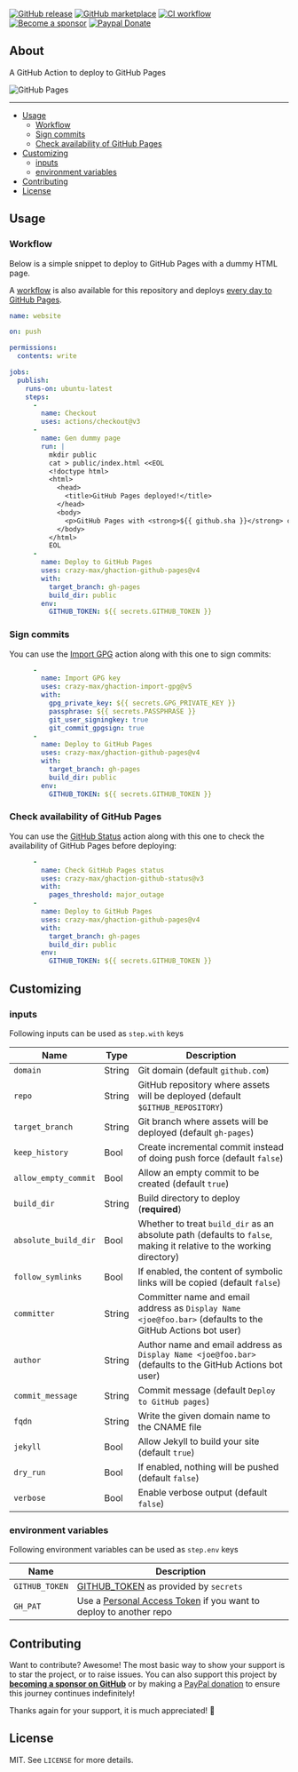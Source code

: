[![GitHub release](https://img.shields.io/github/release/crazy-max/ghaction-github-pages.svg?style=flat-square)](https://github.com/crazy-max/ghaction-github-pages/releases/latest)
[![GitHub marketplace](https://img.shields.io/badge/marketplace-github--pages-blue?logo=github&style=flat-square)](https://github.com/marketplace/actions/github-pages)
[![CI workflow](https://img.shields.io/github/actions/workflow/status/crazy-max/ghaction-github-pages/ci.yml?branch=dev&label=ci&logo=github&style=flat-square)](https://github.com/crazy-max/ghaction-github-pages/actions?workflow=ci)
[![Become a sponsor](https://img.shields.io/badge/sponsor-crazy--max-181717.svg?logo=github&style=flat-square)](https://github.com/sponsors/crazy-max)
[![Paypal Donate](https://img.shields.io/badge/donate-paypal-00457c.svg?logo=paypal&style=flat-square)](https://www.paypal.me/crazyws)

## About

A GitHub Action to deploy to GitHub Pages

![GitHub Pages](.github/ghaction-github-pages.png)

___

* [Usage](#usage)
  * [Workflow](#workflow)
  * [Sign commits](#sign-commits)
  * [Check availability of GitHub Pages](#check-availability-of-github-pages)
* [Customizing](#customizing)
  * [inputs](#inputs)
  * [environment variables](#environment-variables)
* [Contributing](#contributing)
* [License](#license)

## Usage

### Workflow

Below is a simple snippet to deploy to GitHub Pages with a dummy HTML page.

A [workflow](https://github.com/crazy-max/ghaction-github-pages/actions?query=workflow%3Aci)
is also available for this repository and deploys [every day to GitHub Pages](https://crazy-max.github.io/ghaction-github-pages/).

```yaml
name: website

on: push

permissions: 
  contents: write

jobs:
  publish:
    runs-on: ubuntu-latest
    steps:
      -
        name: Checkout
        uses: actions/checkout@v3
      -
        name: Gen dummy page
        run: |
          mkdir public
          cat > public/index.html <<EOL
          <!doctype html>
          <html>
            <head>
              <title>GitHub Pages deployed!</title>
            </head>
            <body>
              <p>GitHub Pages with <strong>${{ github.sha }}</strong> commit ID has been deployed through <a href="https://github.com/marketplace/actions/github-pages">GitHub Pages action</a> successfully.</p>
            </body>
          </html>
          EOL
      -
        name: Deploy to GitHub Pages
        uses: crazy-max/ghaction-github-pages@v4
        with:
          target_branch: gh-pages
          build_dir: public
        env:
          GITHUB_TOKEN: ${{ secrets.GITHUB_TOKEN }}
```

### Sign commits

You can use the [Import GPG](https://github.com/crazy-max/ghaction-import-gpg)
action along with this one to sign commits:

```yaml
      -
        name: Import GPG key
        uses: crazy-max/ghaction-import-gpg@v5
        with:
          gpg_private_key: ${{ secrets.GPG_PRIVATE_KEY }}
          passphrase: ${{ secrets.PASSPHRASE }}
          git_user_signingkey: true
          git_commit_gpgsign: true
      -
        name: Deploy to GitHub Pages
        uses: crazy-max/ghaction-github-pages@v4
        with:
          target_branch: gh-pages
          build_dir: public
        env:
          GITHUB_TOKEN: ${{ secrets.GITHUB_TOKEN }}
```

### Check availability of GitHub Pages

You can use the [GitHub Status](https://github.com/crazy-max/ghaction-github-status)
action along with this one to check the availability of GitHub Pages before
deploying:

```yaml
      -
        name: Check GitHub Pages status
        uses: crazy-max/ghaction-github-status@v3
        with:
          pages_threshold: major_outage
      -
        name: Deploy to GitHub Pages
        uses: crazy-max/ghaction-github-pages@v4
        with:
          target_branch: gh-pages
          build_dir: public
        env:
          GITHUB_TOKEN: ${{ secrets.GITHUB_TOKEN }}
```

## Customizing

### inputs

Following inputs can be used as `step.with` keys

| Name                 | Type   | Description                                                                                                         |
|----------------------|--------|---------------------------------------------------------------------------------------------------------------------|
| `domain`             | String | Git domain (default `github.com`)                                                                                   |
| `repo`               | String | GitHub repository where assets will be deployed (default `$GITHUB_REPOSITORY`)                                      |
| `target_branch`      | String | Git branch where assets will be deployed (default `gh-pages`)                                                       |
| `keep_history`       | Bool   | Create incremental commit instead of doing push force (default `false`)                                             |
| `allow_empty_commit` | Bool   | Allow an empty commit to be created (default `true`)                                                                |
| `build_dir`          | String | Build directory to deploy (**required**)                                                                            |
| `absolute_build_dir` | Bool   | Whether to treat `build_dir` as an absolute path (defaults to `false`, making it relative to the working directory) |
| `follow_symlinks`    | Bool   | If enabled, the content of symbolic links will be copied (default `false`)                                          |
| `committer`          | String | Committer name and email address as `Display Name <joe@foo.bar>` (defaults to the GitHub Actions bot user)          |
| `author`             | String | Author name and email address as `Display Name <joe@foo.bar>` (defaults to the GitHub Actions bot user)             |
| `commit_message`     | String | Commit message (default `Deploy to GitHub pages`)                                                                   |
| `fqdn`               | String | Write the given domain name to the CNAME file                                                                       |
| `jekyll`             | Bool   | Allow Jekyll to build your site (default `true`)                                                                    |
| `dry_run`            | Bool   | If enabled, nothing will be pushed (default `false`)                                                                |
| `verbose`            | Bool   | Enable verbose output (default `false`)                                                                             |

### environment variables

Following environment variables can be used as `step.env` keys

| Name           | Description                                                                                                                                                  |
|----------------|--------------------------------------------------------------------------------------------------------------------------------------------------------------|
| `GITHUB_TOKEN` | [GITHUB_TOKEN](https://help.github.com/en/actions/configuring-and-managing-workflows/authenticating-with-the-github_token) as provided by `secrets`          |
| `GH_PAT`       | Use a [Personal Access Token](https://help.github.com/articles/creating-a-personal-access-token-for-the-command-line/) if you want to deploy to another repo |

## Contributing

Want to contribute? Awesome! The most basic way to show your support is to star
the project, or to raise issues. You can also support this project by [**becoming a sponsor on GitHub**](https://github.com/sponsors/crazy-max)
or by making a [PayPal donation](https://www.paypal.me/crazyws) to ensure this
journey continues indefinitely!

Thanks again for your support, it is much appreciated! :pray:

## License

MIT. See `LICENSE` for more details.
